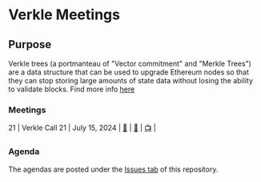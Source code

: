 # Verkle Meetings
## Purpose
Verkle trees (a portmanteau of "Vector commitment" and "Merkle Trees") are a data structure that can be used to upgrade Ethereum nodes so that they can stop storing large amounts of state data without losing the ability to validate blocks.
Find more info [here](https://ethereum.org/en/roadmap/verkle-trees/)

### Meetings

21 | Verkle Call 21 | July 15, 2024 | [🔗](https://github.com/ethereum/pm/issues/760) | [🔗](https://github.com/ethereum/pm/blob/master/Breakout-Room-Meetings/Verkle/Meeting%2021.md) | [📺](https://youtu.be/M2pYYEtM3Gw) | 


### Agenda

The agendas are posted under the [Issues tab](https://github.com/ethereum/pm/issues/) of this repository. 
